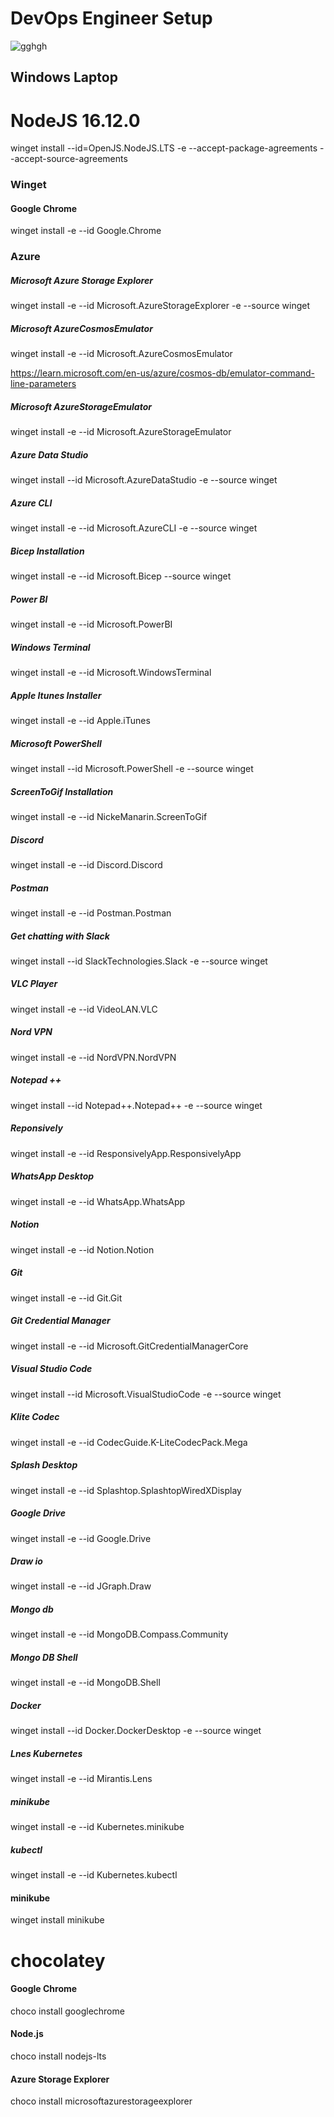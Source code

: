# DevOps Engineer Setup
<p align="left"> <img src="https://komarev.com/ghpvc/?username=gghgh&label=Profile%20views&color=0e75b6&style=flat" alt="gghgh" /> </p>

## Windows Laptop


# NodeJS 16.12.0
winget install --id=OpenJS.NodeJS.LTS  -e --accept-package-agreements --accept-source-agreements

### Winget

#### Google Chrome
winget install -e --id Google.Chrome


### Azure 

##### Microsoft Azure Storage Explorer
winget install -e --id Microsoft.AzureStorageExplorer -e --source winget

##### Microsoft AzureCosmosEmulator
winget install -e --id Microsoft.AzureCosmosEmulator

https://learn.microsoft.com/en-us/azure/cosmos-db/emulator-command-line-parameters


##### Microsoft AzureStorageEmulator
winget install -e --id Microsoft.AzureStorageEmulator

##### Azure Data Studio
winget install --id Microsoft.AzureDataStudio -e --source winget


##### Azure CLI
winget install -e --id Microsoft.AzureCLI -e --source winget

##### Bicep Installation
winget install -e --id Microsoft.Bicep --source winget

##### Power BI
winget install -e --id Microsoft.PowerBI


##### Windows Terminal
winget install -e --id Microsoft.WindowsTerminal

##### Apple Itunes Installer
winget install -e --id Apple.iTunes


##### Microsoft PowerShell
winget install --id Microsoft.PowerShell -e --source winget


##### ScreenToGif Installation
winget install -e --id NickeManarin.ScreenToGif



##### Discord
winget install -e --id Discord.Discord


##### Postman
winget install -e --id Postman.Postman


##### Get chatting with Slack
winget install --id SlackTechnologies.Slack -e --source winget

##### VLC Player
winget install -e --id VideoLAN.VLC

##### Nord VPN
winget install -e --id NordVPN.NordVPN

##### Notepad ++
winget install --id Notepad++.Notepad++ -e --source winget

##### Reponsively
winget install -e --id ResponsivelyApp.ResponsivelyApp

##### WhatsApp Desktop
winget install -e --id WhatsApp.WhatsApp

##### Notion
winget install -e --id Notion.Notion

##### Git
winget install -e --id Git.Git

##### Git Credential Manager
winget install -e --id Microsoft.GitCredentialManagerCore

##### Visual Studio Code
winget install --id Microsoft.VisualStudioCode -e --source winget

##### Klite Codec
winget install -e --id CodecGuide.K-LiteCodecPack.Mega

##### Splash Desktop
winget install -e --id Splashtop.SplashtopWiredXDisplay

##### Google Drive
winget install -e --id Google.Drive

##### Draw io
winget install -e --id JGraph.Draw

##### Mongo db
winget install -e --id MongoDB.Compass.Community

##### Mongo DB Shell
winget install -e --id MongoDB.Shell


##### Docker 
winget install --id Docker.DockerDesktop -e --source winget

##### Lnes Kubernetes
winget install -e --id Mirantis.Lens

##### minikube
winget install -e --id Kubernetes.minikube

##### kubectl
winget install -e --id Kubernetes.kubectl

#### minikube
winget install minikube


# chocolatey

#### Google Chrome
choco install googlechrome

#### Node.js
choco install nodejs-lts


#### Azure Storage Explorer
choco install microsoftazurestorageexplorer

